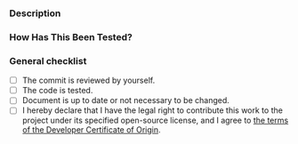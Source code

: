### Description
<!--- Describe what was changed, why the change is required, what problem to be solved. -->

### How Has This Been Tested?
<!--- Please describe in detail how you tested your changes. -->
<!--- If something is not checked, please also describe it. -->

<!-- If unsure, feel free to let them unchecked. -->
### General checklist
- [ ] The commit is reviewed by yourself.
- [ ] The code is tested.
- [ ] Document is up to date or not necessary to be changed.
- [ ] I hereby declare that I have the legal right to contribute this work to the project under its specified open-source license, and I agree to [the terms of the Developer Certificate of Origin](https://developercertificate.org).
